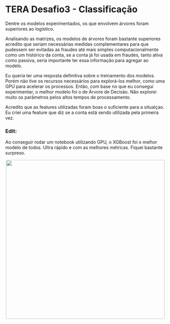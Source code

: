 # TERA Desafio3 - Classificação

Dentre os modelos experimentados, os que envolvem árvores foram superiores ao logístico.

Analisando as matrizes, os modelos de árvores foram bastante superiores acredito que seriam necessárias medidas complementares para que pudessem ser evitadas as fraudes até mais simples computacionalmente como um histórico da conta, se a conta já foi usada em fraudes, tanto ativa como passiva, seria importante ter essa informação para agregar ao modelo.

Eu queria ter uma resposta definitiva sobre o treinamento dos modelos. Porém não tive os recursos necessários para explorá-los melhor, como uma GPU para acelerar os processos. Então, com base no que eu consegui experimentar, o melhor modelo foi o de Árvore de Decisão. Não explorei muito os parâmetros pelos altos tempos de processamento.

Acredito que as features utilizadas foram boas o suficiente para a situalçao. Eu criei uma feature que diz se a conta está sendo utilizada pela primeira vez.

### Edit:

Ao conseguir rodar um notebook utilizando GPU, o XGBoost foi o melhor modelo de todos. Ultra rápido e com as melhores métricas. Fiquei bastante surpreso.

<center> <img src="https://media.giphy.com/media/izspP6uMbMeti/giphy.gif" width=500>

